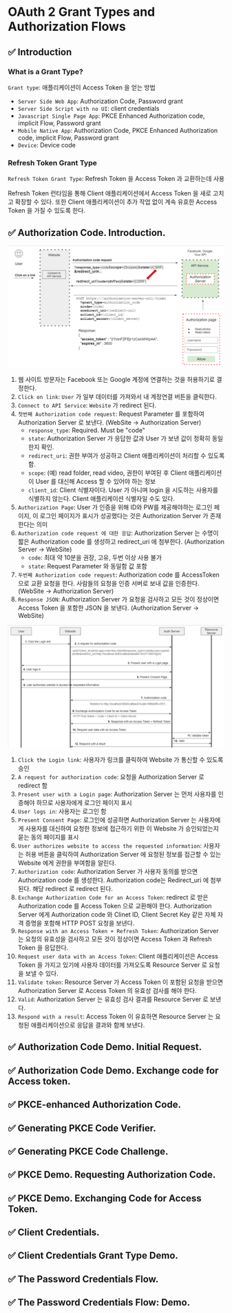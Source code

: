 # OAuth 2 Grant Types and Authorization Flows

## ✅ Introduction
### What is a Grant Type?
`Grant type`: 애플리케이션이 Access Token 을 얻는 방법

- `Server Side Web App`: Authorization Code, Password grant
- `Server Side Script with no UI`: client credentials
- `Javascript Single Page App`: PKCE Enhanced Authorization code, implicit Flow, Password grant
- `Mobile Native App`: Authorization Code, PKCE Enhanced Authorization code, implicit Flow, Password grant
- `Device`: Device code

### Refresh Token Grant Type
`Refresh Token Grant Type`: Refresh Token 을 Access Token 과 교환하는데 사용

Refresh Token 런타임을 통해 Client 애플리케이션에서 Access Token 을 새로 고치고 확장할 수 있다. 또한 Client 애플리케이션이 추가 작업 없이 계속 유효한 Access Token 을 가질 수 있도록 한다.

## ✅ Authorization Code. Introduction.
![02-authorizationCodeGrant-3.png](image/02-authorizationCodeGrant-3.png)
1. 웹 사이트 방문자는 Facebook 또는 Google 계정에 연결하는 것을 허용하기로 결정한다.
2. `Click on link`: `User` 가 일부 데이터를 가져와서 내 계정연결 버튼을 클릭한다.
3. `Connect to API Service`: `Website` 가 redirect 된다.
4. `첫번째 Authorization code request`: Request Parameter 를 포함하여 Authorization Server 로 보낸다. (WebSite -> Authorization Server) 
    - `response_type`: Required. Must be "code"
    - `state`: Authorization Server 가 응답한 값과 User 가 보낸 값이 정확히 동일한지 확인.
    - `redirect_uri`: 권한 부여가 성공하고 Client 애플리케이션이 처리할 수 있도록 함.
    - `scope`: (예) read folder, read video, 권한이 부여된 후 Client 애플리케이션이 User 를 대신해 Access 할 수 있어야 하는 정보
    - `client_id`: Client 식별자이다. User 가 아니며 login 을 시도하는 사용자를 식별하지 않는다. Client 애플리케이션 식별자일 수도 있다.
5. `Authorization Page`: User 가 인증을 위해 ID와 PW를 제공해야하는 로그인 페이지, 이 로그인 페이지가 표시가 성공했다는 것은 Authorization Server 가 존재한다는 의미
6. `Authorization code request 에 대한 응답`: Authorization Server 는 수명이 짧은 Authorization code 를 생성하고 redirect_uri 에 첨부한다. (Authorization Server -> WebSite)
   - `code`: 최대 약 10분을 권장, 고유, 두번 이상 사용 불가
   - `state`: Request Parameter 와 동일함 값 포함
7. `두번째 Authorization code request`: Authorization code 를 AccessToken 으로 교환 요청을 한다. 사람들의 요청을 인증 서버로 보내 값을 인증한다.(WebSite -> Authorization Server)
8. `Response JSON`: Authorization Server 가 요청을 검사하고 모든 것이 정상이면 Access Token 을 포함한 JSON 을 보낸다. (Authorization Server -> WebSite)

![02-authorizationCodeGrant-4.png](image/02-authorizationCodeGrant-4.png)
1. `Click the Login link`: 사용자가 링크를 클릭하여 Website 가 통신할 수 있도록 승인
2. `A request for authorization code`: 요청을 Authorization Server 로 redirect 함
3. `Present user with a Login page`: Authorization Server 는 먼저 사용자를 인증해야 하므로 사용자에게 로그인 페이지 표시
4. `User logs in`: 사용자는 로그인 함
5. `Present Consent Page`: 로그인에 성공하면 Authorization Server 는 사용자에게 사용자를 대신하여 요청한 정보에 접근하기 위한 이 Website 가 승인되었는지 묻는 동의 페이지를 표시
6. `User authorizes website to access the requested information`: 사용자는 허용 버튼을 클릭하여 Authorization Server 에 요청된 정보를 접근할 수 있는 Website 에게 권한을 부여함을 알린다.
7. `Authorization code`: Authorization Server 가 사용자 동의를 받으면 Authorization code 를 생성한다. Authorization code는 Redirect_uri 에 첨부된다. 해당 redirect 로 redirect 된다.
8. `Exchange Authorization Code for an Access Token`: redirect 로 받은 Authorization code 를 Access Token 으로 교환해야 한다. 
Authorization Server 에게 Authorization code 와 Clinet ID, Client Secret Key 같은 자체 자격 증명을 포함해 HTTP POST 요청을 보낸다.
9. `Response with an Access Token + Refresh Token`: Authorization Server 는 요청의 유효성을 검사하고 모든 것이 정상이면 Access Token 과 Refresh Token 을 응답한다.
10. `Request user data with an Access Token`: Client 애플리케이션은 Access Token 을 가지고 있기에 사용자 데이터를 가져오도록 Resource Server 로 요청을 보낼 수 있다.
11. `Validate token`: Resource Server 가 Access Token 이 포함된 요청을 받으면 Authorization Server 로 Access Token 의 유효성 검사를 해야 한다.
12. `Valid`: Authorization Server 는 유효성 검사 결과를 Resource Server 로 보낸다.
13. `Respond with a result`: Access Token 이 유효하면 Resource Server 는 요청된 애플리케이션으로 응답을 결과와 함께 보낸다.

## ✅ Authorization Code Demo. Initial Request.
## ✅ Authorization Code Demo. Exchange code for Access token.
## ✅ PKCE-enhanced Authorization Code.
## ✅ Generating PKCE Code Verifier.
## ✅ Generating PKCE Code Challenge.
## ✅ PKCE Demo. Requesting Authorization Code.
## ✅ PKCE Demo. Exchanging Code for Access Token.
## ✅ Client Credentials.
## ✅ Client Credentials Grant Type Demo.
## ✅ The Password Credentials Flow.
## ✅ The Password Credentials Flow: Demo.

